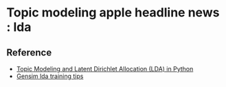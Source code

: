 # Topic modeling apple headline news : lda


## Reference
- [Topic Modeling and Latent Dirichlet Allocation (LDA) in Python](https://towardsdatascience.com/topic-modeling-and-latent-dirichlet-allocation-in-python-9bf156893c24)
- [Gensim lda training tips](https://markroxor.github.io/gensim/static/notebooks/lda_training_tips.html)